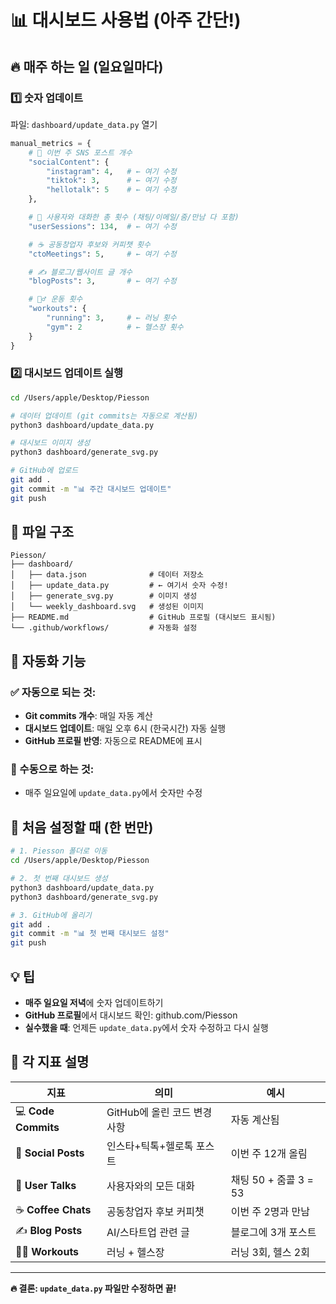 # 📊 대시보드 사용법 (아주 간단!)

## 🔥 매주 하는 일 (일요일마다)

### 1️⃣ 숫자 업데이트
파일: `dashboard/update_data.py` 열기

```python
manual_metrics = {
    # 📱 이번 주 SNS 포스트 개수
    "socialContent": {
        "instagram": 4,   # ← 여기 수정
        "tiktok": 3,      # ← 여기 수정
        "hellotalk": 5    # ← 여기 수정
    },

    # 👥 사용자와 대화한 총 횟수 (채팅/이메일/줌/만남 다 포함)
    "userSessions": 134,  # ← 여기 수정

    # ☕ 공동창업자 후보와 커피챗 횟수
    "ctoMeetings": 5,     # ← 여기 수정

    # ✍️ 블로그/웹사이트 글 개수
    "blogPosts": 3,       # ← 여기 수정

    # 🏃‍♂️ 운동 횟수
    "workouts": {
        "running": 3,     # ← 러닝 횟수
        "gym": 2          # ← 헬스장 횟수
    }
}
```

### 2️⃣ 대시보드 업데이트 실행
```bash
cd /Users/apple/Desktop/Piesson

# 데이터 업데이트 (git commits는 자동으로 계산됨)
python3 dashboard/update_data.py

# 대시보드 이미지 생성
python3 dashboard/generate_svg.py

# GitHub에 업로드
git add .
git commit -m "📊 주간 대시보드 업데이트"
git push
```

## 📁 파일 구조

```
Piesson/
├── dashboard/
│   ├── data.json              # 데이터 저장소
│   ├── update_data.py         # ← 여기서 숫자 수정!
│   ├── generate_svg.py        # 이미지 생성
│   └── weekly_dashboard.svg   # 생성된 이미지
├── README.md                  # GitHub 프로필 (대시보드 표시됨)
└── .github/workflows/         # 자동화 설정
```

## 🤖 자동화 기능

### ✅ 자동으로 되는 것:
- **Git commits 개수**: 매일 자동 계산
- **대시보드 업데이트**: 매일 오후 6시 (한국시간) 자동 실행
- **GitHub 프로필 반영**: 자동으로 README에 표시

### 📝 수동으로 하는 것:
- 매주 일요일에 `update_data.py`에서 숫자만 수정

## 🚀 처음 설정할 때 (한 번만)

```bash
# 1. Piesson 폴더로 이동
cd /Users/apple/Desktop/Piesson

# 2. 첫 번째 대시보드 생성
python3 dashboard/update_data.py
python3 dashboard/generate_svg.py

# 3. GitHub에 올리기
git add .
git commit -m "📊 첫 번째 대시보드 설정"
git push
```

## 💡 팁

- **매주 일요일 저녁**에 숫자 업데이트하기
- **GitHub 프로필**에서 대시보드 확인: github.com/Piesson
- **실수했을 때**: 언제든 `update_data.py`에서 숫자 수정하고 다시 실행

## 🎯 각 지표 설명

| 지표 | 의미 | 예시 |
|------|------|------|
| 💻 **Code Commits** | GitHub에 올린 코드 변경사항 | 자동 계산됨 |
| 📱 **Social Posts** | 인스타+틱톡+헬로톡 포스트 | 이번 주 12개 올림 |
| 👥 **User Talks** | 사용자와의 모든 대화 | 채팅 50 + 줌콜 3 = 53 |
| ☕ **Coffee Chats** | 공동창업자 후보 커피챗 | 이번 주 2명과 만남 |
| ✍️ **Blog Posts** | AI/스타트업 관련 글 | 블로그에 3개 포스트 |
| 🏃‍♂️ **Workouts** | 러닝 + 헬스장 | 러닝 3회, 헬스 2회 |

---

**🔥 결론: `update_data.py` 파일만 수정하면 끝!**